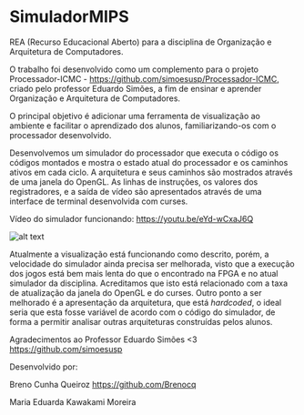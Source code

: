 # SimuladorMIPS
REA (Recurso Educacional Aberto) para a disciplina de Organização e Arquitetura de Computadores.

O trabalho foi desenvolvido como um complemento para o projeto Processador-ICMC - https://github.com/simoesusp/Processador-ICMC, criado pelo professor Eduardo Simões, a fim de ensinar e aprender Organização e Arquitetura de Computadores.

O principal objetivo é adicionar uma ferramenta de visualização ao ambiente e facilitar o aprendizado dos alunos, familiarizando-os com o processador desenvolvido.
 
Desenvolvemos um simulador do processador que executa o código os códigos montados e mostra o estado atual do processador e os caminhos ativos em cada ciclo. A arquitetura e seus caminhos são mostrados através de uma janela do OpenGL. As linhas de instruções, os valores dos registradores, e a saída de vídeo são apresentados através de uma interface de terminal desenvolvida com curses.

Vídeo do simulador funcionando: https://youtu.be/eYd-wCxaJ6Q

![alt text](https://raw.githubusercontent.com/madukm/arquiteturaProcessador-ICMC/img/curses.png)

Atualmente a visualização está funcionando como descrito, porém, a velocidade do simulador ainda precisa ser melhorada, visto que a execução dos jogos está bem mais lenta do que o encontrado na FPGA e no atual simulador da disciplina. Acreditamos que isto está relacionado com a taxa de atualização da janela do OpenGL e do curses. Outro ponto a ser melhorado é a apresentação da arquitetura, que está $hardcoded$, o ideal seria que esta fosse variável de acordo com o código do simulador, de forma a permitir analisar outras arquiteturas construídas pelos alunos.

Agradecimentos ao Professor Eduardo Simões <3 https://github.com/simoesusp

Desenvolvido por:

Breno Cunha Queiroz https://github.com/Brenocq

Maria Eduarda Kawakami Moreira
